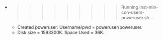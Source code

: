 * >>>>>>>>> Running inst-min-con-users-poweruser.sh ...
  * Created poweruser: Username/pwd = poweruser/poweruser.
  * Disk size = 1593300K. Space Used = 36K.
